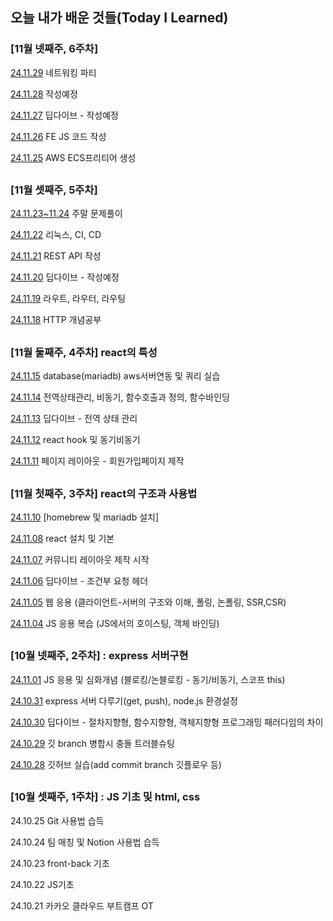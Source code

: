 ## 오늘 내가 배운 것들(Today I Learned)

### [11월 넷째주, 6주차]

[24.11.29](https://github.com/100-hours-a-week/june-til/blob/main/2024-11-29.md) 네트워킹 파티

[24.11.28](https://github.com/100-hours-a-week/june-til/blob/main/2024-11-28.md) 작성예정

[24.11.27](https://github.com/100-hours-a-week/june-til/blob/main/2024-11-27.md) 딥다이브 - 작성예정 

[24.11.26](https://github.com/100-hours-a-week/june-til/blob/main/2024-11-26.md) FE JS 코드 작성

[24.11.25](https://github.com/100-hours-a-week/june-til/blob/main/2024-11-25.md) AWS ECS프리티어 생성


##


### [11월 셋째주, 5주차]

[24.11.23~11.24](https://github.com/100-hours-a-week/june-til/blob/main/2024-11-23_24.md) 주말 문제풀이

[24.11.22](https://github.com/100-hours-a-week/june-til/blob/main/2024-11-22.md) 리눅스, CI, CD

[24.11.21](https://github.com/100-hours-a-week/june-til/blob/main/2024-11-21.md) REST API 작성

[24.11.20](https://github.com/100-hours-a-week/june-til/blob/main/2024-11-20.md) 딥다이브 - 작성예정 

[24.11.19](https://github.com/100-hours-a-week/june-til/blob/main/2024-11-19.md) 라우트, 라우터, 라우팅

[24.11.18](https://github.com/100-hours-a-week/june-til/blob/main/2024-11-18.md) HTTP 개념공부



##

### [11월 둘째주, 4주차] react의 특성

[24.11.15](https://github.com/100-hours-a-week/june-til/blob/main/2024-11-15.md) database(mariadb) aws서버연동 및 쿼리 실습

[24.11.14](https://github.com/100-hours-a-week/june-til/blob/main/2024-11-14.md) 전역상태관리, 비동기, 함수호출과 정의, 함수바인딩

[24.11.13](https://github.com/100-hours-a-week/june-til/blob/main/2024-11-13.md) 딥다이브 - 전역 상태 관리 

[24.11.12](https://github.com/100-hours-a-week/june-til/blob/main/2024-11-12.md) react hook 및 동기비동기

[24.11.11](https://github.com/100-hours-a-week/june-til/blob/main/2024-11-11) 페이지 레이아웃 - 회원가입페이지 제작

##


### [11월 첫째주, 3주차] react의 구조과 사용법

[24.11.10](https://github.com/100-hours-a-week/june-til/blob/main/2024-11-10.md) [homebrew 및 mariadb 설치]

[24.11.08](https://github.com/100-hours-a-week/june-til/blob/main/2024-11-08.md) react 설치 및 기본

[24.11.07](https://github.com/100-hours-a-week/june-til/blob/main/2024-11-07.md) 커뮤니티 레이아웃 제작 시작

[24.11.06](https://github.com/100-hours-a-week/june-til/blob/main/2024-11-06.md) 딥다이브 - 조건부 요청 헤더

[24.11.05](https://github.com/100-hours-a-week/june-til/blob/main/2024-11-05.md) 웹 응용 (클라이언트-서버의 구조와 이해, 폴링, 논폴링, SSR,CSR)

[24.11.04](https://github.com/100-hours-a-week/june-til/blob/main/2024-11-04.md) JS 응용 복습 (JS에서의 호이스팅, 객체 바인딩)

##

### [10월 넷째주, 2주차] : express 서버구현


[24.11.01](https://github.com/100-hours-a-week/june-til/blob/main/2024-11-01.md) JS 응용 및 심화개념 (블로킹/논블로킹 - 동기/비동기, 스코프 this)

[24.10.31](https://github.com/100-hours-a-week/june-til/blob/main/2024-10-31.md) express 서버 다루기(get, push), node.js 환경설정

[24.10.30](https://github.com/100-hours-a-week/june-til/blob/main/2024-10-30.md) 딥다이브 - 절차지향형, 함수지향형, 객체지향형 프로그래밍 패러다임의 차이

[24.10.29](https://github.com/100-hours-a-week/june-til/blob/main/2024-10-29.md) 깃 branch 병합시 충돌 트러블슈팅

[24.10.28](https://github.com/100-hours-a-week/june-til/blob/main/2024-10-28.md) 깃허브 실습(add commit branch 깃플로우 등)

##

### [10월 셋째주, 1주차] : JS 기초 및 html, css

24.10.25 Git 사용법 습득

24.10.24 팀 매칭 및 Notion 사용법 습득

24.10.23 front-back 기초

24.10.22 JS기초

24.10.21 카카오 클라우드 부트캠프 OT
